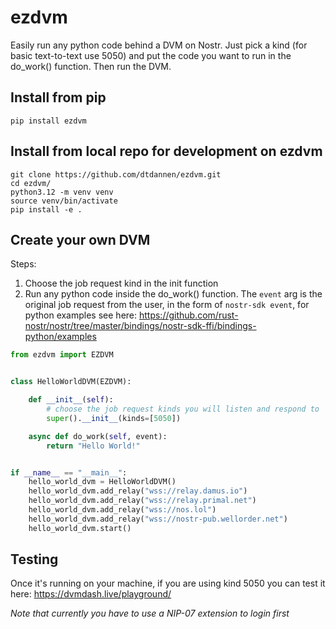 # ezdvm
Easily run any python code behind a DVM on Nostr. Just pick a kind (for basic text-to-text use 5050) and put the code you want to run in the do_work() function. Then run the DVM. 

## Install from pip

```commandline
pip install ezdvm
```

## Install from local repo for development on ezdvm

```commandline
git clone https://github.com/dtdannen/ezdvm.git
cd ezdvm/
python3.12 -m venv venv
source venv/bin/activate
pip install -e .
```

## Create your own DVM

Steps:
1. Choose the job request kind in the init function
2. Run any python code inside the do_work() function. The `event` arg is the original job request from the user, in the form of `nostr-sdk event`, for python examples see here: https://github.com/rust-nostr/nostr/tree/master/bindings/nostr-sdk-ffi/bindings-python/examples

```python
from ezdvm import EZDVM


class HelloWorldDVM(EZDVM):

    def __init__(self):
        # choose the job request kinds you will listen and respond to
        super().__init__(kinds=[5050])

    async def do_work(self, event):
        return "Hello World!"


if __name__ == "__main__":
    hello_world_dvm = HelloWorldDVM()
    hello_world_dvm.add_relay("wss://relay.damus.io")
    hello_world_dvm.add_relay("wss://relay.primal.net")
    hello_world_dvm.add_relay("wss://nos.lol")
    hello_world_dvm.add_relay("wss://nostr-pub.wellorder.net")
    hello_world_dvm.start()
```



## Testing

Once it's running on your machine, if you are using kind 5050 you can test it here: https://dvmdash.live/playground/ 

_Note that currently you have to use a NIP-07 extension to login first_ 



